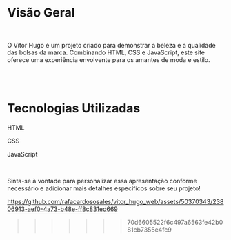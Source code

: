 

<h1>Visão Geral</h1>
<br>
<p>O Vitor Hugo é um projeto criado para demonstrar a beleza e a qualidade das bolsas da marca. Combinando HTML, CSS e JavaScript, este site oferece uma experiência envolvente para os amantes de moda e estilo.</p>
<br>
<br>
<h1>Tecnologias Utilizadas</h1>
<p>HTML</p>
<p>CSS</p>
<p>JavaScript</p>
<br>
<p>Sinta-se à vontade para personalizar essa apresentação conforme necessário e adicionar mais detalhes específicos sobre seu projeto!</p>






https://github.com/rafacardososales/vitor_hugo_web/assets/50370343/23806913-aef0-4a73-b48e-ff8c831ed669

>>>>>>> 70d6605522f6c497a6563fe42b081cb7355e4fc9
